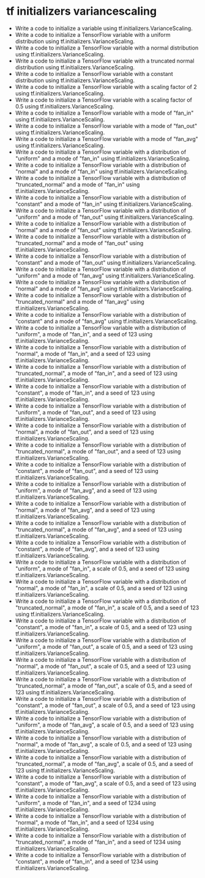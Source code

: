 # tf initializers variancescaling

- Write a code to initialize a variable using tf.initializers.VarianceScaling.
- Write a code to initialize a TensorFlow variable with a uniform distribution using tf.initializers.VarianceScaling.
- Write a code to initialize a TensorFlow variable with a normal distribution using tf.initializers.VarianceScaling.
- Write a code to initialize a TensorFlow variable with a truncated normal distribution using tf.initializers.VarianceScaling.
- Write a code to initialize a TensorFlow variable with a constant distribution using tf.initializers.VarianceScaling.
- Write a code to initialize a TensorFlow variable with a scaling factor of 2 using tf.initializers.VarianceScaling.
- Write a code to initialize a TensorFlow variable with a scaling factor of 0.5 using tf.initializers.VarianceScaling.
- Write a code to initialize a TensorFlow variable with a mode of "fan_in" using tf.initializers.VarianceScaling.
- Write a code to initialize a TensorFlow variable with a mode of "fan_out" using tf.initializers.VarianceScaling.
- Write a code to initialize a TensorFlow variable with a mode of "fan_avg" using tf.initializers.VarianceScaling.
- Write a code to initialize a TensorFlow variable with a distribution of "uniform" and a mode of "fan_in" using tf.initializers.VarianceScaling.
- Write a code to initialize a TensorFlow variable with a distribution of "normal" and a mode of "fan_in" using tf.initializers.VarianceScaling.
- Write a code to initialize a TensorFlow variable with a distribution of "truncated_normal" and a mode of "fan_in" using tf.initializers.VarianceScaling.
- Write a code to initialize a TensorFlow variable with a distribution of "constant" and a mode of "fan_in" using tf.initializers.VarianceScaling.
- Write a code to initialize a TensorFlow variable with a distribution of "uniform" and a mode of "fan_out" using tf.initializers.VarianceScaling.
- Write a code to initialize a TensorFlow variable with a distribution of "normal" and a mode of "fan_out" using tf.initializers.VarianceScaling.
- Write a code to initialize a TensorFlow variable with a distribution of "truncated_normal" and a mode of "fan_out" using tf.initializers.VarianceScaling.
- Write a code to initialize a TensorFlow variable with a distribution of "constant" and a mode of "fan_out" using tf.initializers.VarianceScaling.
- Write a code to initialize a TensorFlow variable with a distribution of "uniform" and a mode of "fan_avg" using tf.initializers.VarianceScaling.
- Write a code to initialize a TensorFlow variable with a distribution of "normal" and a mode of "fan_avg" using tf.initializers.VarianceScaling.
- Write a code to initialize a TensorFlow variable with a distribution of "truncated_normal" and a mode of "fan_avg" using tf.initializers.VarianceScaling.
- Write a code to initialize a TensorFlow variable with a distribution of "constant" and a mode of "fan_avg" using tf.initializers.VarianceScaling.
- Write a code to initialize a TensorFlow variable with a distribution of "uniform", a mode of "fan_in", and a seed of 123 using tf.initializers.VarianceScaling.
- Write a code to initialize a TensorFlow variable with a distribution of "normal", a mode of "fan_in", and a seed of 123 using tf.initializers.VarianceScaling.
- Write a code to initialize a TensorFlow variable with a distribution of "truncated_normal", a mode of "fan_in", and a seed of 123 using tf.initializers.VarianceScaling.
- Write a code to initialize a TensorFlow variable with a distribution of "constant", a mode of "fan_in", and a seed of 123 using tf.initializers.VarianceScaling.
- Write a code to initialize a TensorFlow variable with a distribution of "uniform", a mode of "fan_out", and a seed of 123 using tf.initializers.VarianceScaling.
- Write a code to initialize a TensorFlow variable with a distribution of "normal", a mode of "fan_out", and a seed of 123 using tf.initializers.VarianceScaling.
- Write a code to initialize a TensorFlow variable with a distribution of "truncated_normal", a mode of "fan_out", and a seed of 123 using tf.initializers.VarianceScaling.
- Write a code to initialize a TensorFlow variable with a distribution of "constant", a mode of "fan_out", and a seed of 123 using tf.initializers.VarianceScaling.
- Write a code to initialize a TensorFlow variable with a distribution of "uniform", a mode of "fan_avg", and a seed of 123 using tf.initializers.VarianceScaling.
- Write a code to initialize a TensorFlow variable with a distribution of "normal", a mode of "fan_avg", and a seed of 123 using tf.initializers.VarianceScaling.
- Write a code to initialize a TensorFlow variable with a distribution of "truncated_normal", a mode of "fan_avg", and a seed of 123 using tf.initializers.VarianceScaling.
- Write a code to initialize a TensorFlow variable with a distribution of "constant", a mode of "fan_avg", and a seed of 123 using tf.initializers.VarianceScaling.
- Write a code to initialize a TensorFlow variable with a distribution of "uniform", a mode of "fan_in", a scale of 0.5, and a seed of 123 using tf.initializers.VarianceScaling.
- Write a code to initialize a TensorFlow variable with a distribution of "normal", a mode of "fan_in", a scale of 0.5, and a seed of 123 using tf.initializers.VarianceScaling.
- Write a code to initialize a TensorFlow variable with a distribution of "truncated_normal", a mode of "fan_in", a scale of 0.5, and a seed of 123 using tf.initializers.VarianceScaling.
- Write a code to initialize a TensorFlow variable with a distribution of "constant", a mode of "fan_in", a scale of 0.5, and a seed of 123 using tf.initializers.VarianceScaling.
- Write a code to initialize a TensorFlow variable with a distribution of "uniform", a mode of "fan_out", a scale of 0.5, and a seed of 123 using tf.initializers.VarianceScaling.
- Write a code to initialize a TensorFlow variable with a distribution of "normal", a mode of "fan_out", a scale of 0.5, and a seed of 123 using tf.initializers.VarianceScaling.
- Write a code to initialize a TensorFlow variable with a distribution of "truncated_normal", a mode of "fan_out", a scale of 0.5, and a seed of 123 using tf.initializers.VarianceScaling.
- Write a code to initialize a TensorFlow variable with a distribution of "constant", a mode of "fan_out", a scale of 0.5, and a seed of 123 using tf.initializers.VarianceScaling.
- Write a code to initialize a TensorFlow variable with a distribution of "uniform", a mode of "fan_avg", a scale of 0.5, and a seed of 123 using tf.initializers.VarianceScaling.
- Write a code to initialize a TensorFlow variable with a distribution of "normal", a mode of "fan_avg", a scale of 0.5, and a seed of 123 using tf.initializers.VarianceScaling.
- Write a code to initialize a TensorFlow variable with a distribution of "truncated_normal", a mode of "fan_avg", a scale of 0.5, and a seed of 123 using tf.initializers.VarianceScaling.
- Write a code to initialize a TensorFlow variable with a distribution of "constant", a mode of "fan_avg", a scale of 0.5, and a seed of 123 using tf.initializers.VarianceScaling.
- Write a code to initialize a TensorFlow variable with a distribution of "uniform", a mode of "fan_in", and a seed of 1234 using tf.initializers.VarianceScaling.
- Write a code to initialize a TensorFlow variable with a distribution of "normal", a mode of "fan_in", and a seed of 1234 using tf.initializers.VarianceScaling.
- Write a code to initialize a TensorFlow variable with a distribution of "truncated_normal", a mode of "fan_in", and a seed of 1234 using tf.initializers.VarianceScaling.
- Write a code to initialize a TensorFlow variable with a distribution of "constant", a mode of "fan_in", and a seed of 1234 using tf.initializers.VarianceScaling.